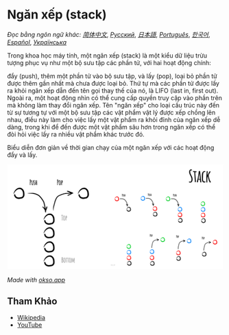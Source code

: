 # Ngăn xếp (stack)

_Đọc bằng ngôn ngữ khác:_
[_简体中文_](README.zh-CN.md),
[_Русский_](README.ru-RU.md),
[_日本語_](README.ja-JP.md),
[_Português_](README.pt-BR.md),
[_한국어_](README.ko-KR.md),
[_Español_](README.es-ES.md),
[_Українська_](README.uk-UA.md)

Trong khoa học máy tính, một ngăn xếp (stack) là một kiểu dữ liệu trừu tượng phục vụ như một bộ sưu tập các phần tử, với hai hoạt động chính:

đẩy (push), thêm một phần tử vào bộ sưu tập, và
lấy (pop), loại bỏ phần tử được thêm gần nhất mà chưa được loại bỏ.
Thứ tự mà các phần tử được lấy ra khỏi ngăn xếp dẫn đến tên gọi thay thế của nó, là LIFO (last in, first out). Ngoài ra, một hoạt động nhìn có thể cung cấp quyền truy cập vào phần trên mà không làm thay đổi ngăn xếp. Tên "ngăn xếp" cho loại cấu trúc này đến từ sự tương tự với một bộ sưu tập các vật phẩm vật lý được xếp chồng lên nhau, điều này làm cho việc lấy một vật phẩm ra khỏi đỉnh của ngăn xếp dễ dàng, trong khi để đến được một vật phẩm sâu hơn trong ngăn xếp có thể đòi hỏi việc lấy ra nhiều vật phẩm khác trước đó.

Biểu diễn đơn giản về thời gian chạy của một ngăn xếp với các hoạt động đẩy và lấy.

![Stack](./images/stack.jpeg)

*Made with [okso.app](https://okso.app)*

## Tham Khảo

- [Wikipedia](https://en.wikipedia.org/wiki/Linked_list)
- [YouTube](https://www.youtube.com/watch?v=njTh_OwMljA&index=2&t=1s&list=PLLXdhg_r2hKA7DPDsunoDZ-Z769jWn4R8)
